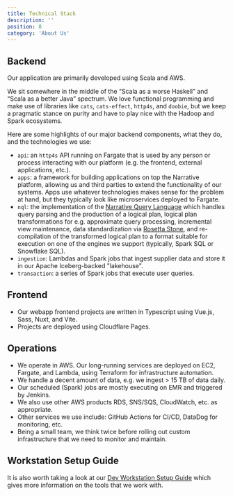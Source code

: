 ```yaml
---
title: Technical Stack
description: ''
position: 8
category: 'About Us'
---
```


## Backend

Our application are primarily developed using Scala and AWS.

We sit somewhere in the middle of the “Scala as a worse Haskell” and “Scala as a better Java” spectrum. We love
functional programming and make use of libraries like `cats`, `cats-effect`, `http4s`, and `doobie`, but we keep a
pragmatic stance on purity and have to play nice with the Hadoop and Spark ecosystems.

Here are some highlights of our major backend components, what they do, and the technologies we use:

- `api`: an `http4s` API running on Fargate that is used by any person or process interacting with our platform (e.g.
  the frontend, external applications, etc.).
- `apps`: a framework for building applications on top the Narrative platform, allowing us and third parties to extend
  the functionality of our systems. Apps use whatever technologies makes sense for the problem at hand, but they
  typically look like microservices deployed to Fargate.
- `nql`: the implementation of
  the [Narrative Query Language](https://kb.narrative.io/narrative-sql-nql-overview)
  which handles query parsing and the production of a logical plan, logical plan transformations for e.g. approximate
  query processing, incremental view maintenance, data standardization
  via [Rosetta Stone](https://kb.narrative.io/how-rosetta-stone-works), and re-compilation of the
  transformed logical plan to a format suitable for execution on one of the engines we support (typically, Spark SQL or
  Snowflake SQL).
- `ingestion`: Lambdas and Spark jobs that ingest supplier data and store it in our Apache Iceberg-backed "lakehouse".
- `transaction`: a series of Spark jobs that execute user queries.

## Frontend

- Our webapp frontend projects are written in Typescript using Vue.js, Sass, Nuxt, and Vite.
- Projects are deployed using Cloudflare Pages.

## Operations

- We operate in AWS. Our long-running services are deployed on EC2, Fargate, and Lambda, using Terraform for
  infrastructure automation.
- We handle a decent amount of data, e.g. we ingest > 15 TB of data daily.
- Our scheduled (Spark) jobs are mostly executing on EMR and triggered by Jenkins.
- We also use other AWS products RDS, SNS/SQS, CloudWatch, etc. as appropriate.
- Other services we use include: GitHub Actions for CI/CD, DataDog for monitoring, etc.
- Being a small team, we think twice before rolling out custom infrastructure that we need to monitor and maintain.

## Workstation Setup Guide

It is also worth taking a look at our [Dev Workstation Setup Guide](/process/dev-workstation-setup) which
gives more information on the tools that we work with.